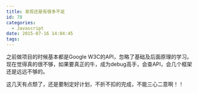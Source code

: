 ```yaml
---
title: 发现还是有很多不足
id: 78
categories:
  - Javascript
date: 2015-07-16 14:04:45
tags:
---
```


之前做项目的时候基本都是Google W3C的API，忽略了基础及后面原理的学习。现在觉得真的很不够，如果要真正的牛，成为debug高手，会查API，会几个框架还是远远不够的。

这几天有点颓了，还是要制定好计划，不折不扣的完成，不能三心二意啊！！